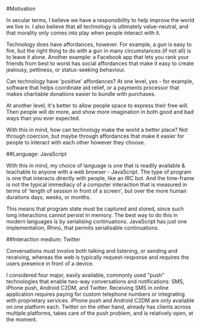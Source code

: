 
#Motivation

In secular terms, I believe we have a responsibility to help improve the world we live in. I also believe that all technology is ultimately value-neutral, and that morality only comes into play when people interact with it.

Technology does have affordances, however. For example, a gun is easy to fire, but the right thing to do with a gun in many circumstances (if not all) is to leave it alone. Another example: a Facebook app that lets you rank your friends from best to worst has social affordances that make it easy to create jealousy, pettiness, or status-seeking behaviour.

Can technology have 'positive' affordances? At one level, yes - for example, software that helps coordinate aid relief, or a payments processor that makes charitable donations easier to bundle with purchases.

At another level, it's better to allow people space to express their free will. Then people will do more, and show more imagination in both good and bad ways than you ever expected.

With this in mind, how can technology make the world a better place? Not through coercion, but maybe through affordances that make it easier for people to interact with each other however they choose.

##Language: JavaScript

With this in mind, my choice of language is one that is readily available & teachable to anyone with a web browser - JavaScript. The type of program is one that interacts directly with people, like an IRC bot. And the time-frame is not the typical immediacy of a computer interaction that is measured in terms of 'length of session in front of a screen', but over the more human durations days, weeks, or months.

This means that program state must be captured and stored, since such long interactions cannot persist in memory. The best way to do this in modern languages is by serialising continuations. JavaScript has just one implementation, Rhino, that permits serialisable continuations.

##Interaction medium: Twitter

Conversations must involve both talking and listening, or sending and receiving, whereas the web is typically request-response and requires the users presence in front of a device.

I considered four major, easily available, commonly used "push" technologies that enable two-way conversations and notifications: SMS, iPhone push, Android C2DM, and Twitter. Receiving SMS in online application requires paying for custom telephone numbers or integrating with proprietary services. iPhone push and Android C2DM are only available on one platform each. Twitter on the other hand, already has clients across multiple platforms, takes care of the push problem, and is relatively open, at the moment.


